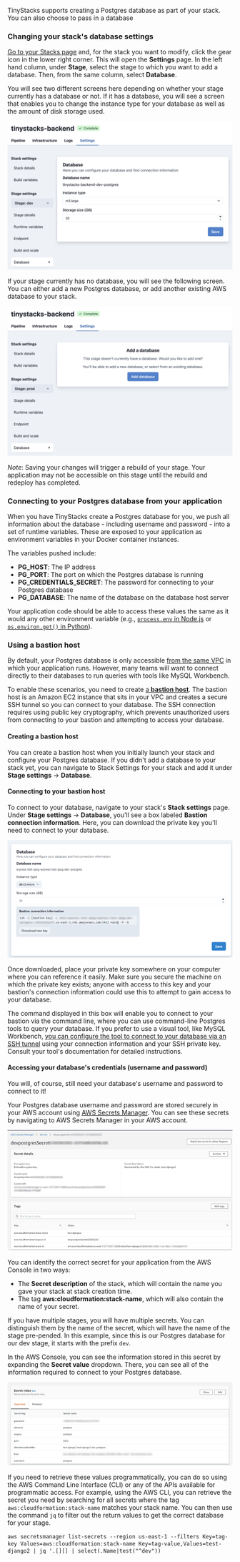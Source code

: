 TinyStacks supports creating a Postgres database as part of your stack. You can also choose to pass in a database 

### Changing your stack's database settings

<a href="https://tinystacks.com/stacks/" target="_blank">Go to your Stacks page</a> and, for the stack you want to modify, click the gear icon in the lower right corner. This will open the **Settings** page. In the left hand column, under **Stage**, select the stage to which you want to add a database. Then, from the same column, select **Database**. 

You will see two different screens here depending on whether your stage currently has a database or not. If it has a database, you will see a screen that enables you to change the instance type for your database as well as the amount of disk storage used. 

![TinyStacks - change database settings for a stack](img/tinystacks-database-1.png)

If your stage currently has no database, you will see the following screen. You can either add a new Postgres database, or add another existing AWS database to your stack. 

![TinyStacks - change database settings for a stack](img/tinystacks-database-2.png)

*Note*: Saving your changes will trigger a rebuild of your stage. Your application may not be accessible on this stage until the rebuild and redeploy has completed. 

### Connecting to your Postgres database from your application

When you have TinyStacks create a Postgres database for you, we push all information about the database - including username and password - into a set of runtime variables. These are exposed to your application as environment variables in your Docker container instances. 

The variables pushed include: 

* **PG_HOST**: The IP address
* **PG_PORT**: The port on which the Postgres database is running
* **PG_CREDENTIALS_SECRET**: The password for connecting to your Postgres database
* **PG_DATABASE**: The name of the database on the database host server

Your application code should be able to access these values the same as it would any other environment variable (e.g., <a href="https://nodejs.dev/learn/how-to-read-environment-variables-from-nodejs" target="_blank">`process.env` in Node.js</a> or <a href="https://www.nylas.com/blog/making-use-of-environment-variables-in-python/" target="_blank">`os.environ.get()` in Python</a>).


### Using a bastion host

By default, your Postgres database is only accessible [from the same VPC](networking.md) in which your application runs. However, many teams will want to connect directly to their databases to run queries with tools like MySQL Workbench. 

To enable these scenarios, you need to create <a href="https://aws.amazon.com/premiumsupport/knowledge-center/rds-connect-using-bastion-host-linux/" target="_blank">a **bastion host**</a>. The bastion host is an Amazon EC2 instance that sits in your VPC and creates a secure SSH tunnel so you can connect to your database. The SSH connection requires using public key cryptography, which prevents unauthorized users from connecting to your bastion and attempting to access your database. 

#### Creating a bastion host

You can create a bastion host when you initially launch your stack and configure your Postgres database. If you didn't add a database to your stack yet, you can navigate to Stack Settings for your stack and add it under **Stage settings** -> **Database**.

#### Connecting to your bastion host 

To connect to your database, navigate to your stack's **Stack settings** page. Under **Stage settings** -> **Database**, you'll see a box labeled **Bastion connection information**. Here, you can download the private key you'll need to connect to your database. 

![TinyStacks - see secrets for Postgres](img/db-bastion-key-download.png)

Once downloaded, place your private key somewhere on your computer where you can reference it easily. Make sure you secure the machine on which the private key exists; anyone with access to this key and your bastion's connection information could use this to attempt to gain access to your database. 

The command displayed in this box will enable you to connect to your bastion via the command line, where you can use command-line Postgres tools to query your database. If you prefer to use a visual tool, like MySQL Workbench, <a href="https://dev.mysql.com/doc/workbench/en/wb-mysql-connections-methods-ssh.html" target="_blank">you can configure the tool to connect to your database via an SSH tunnel</a> using your connection information and your SSH private key. Consult your tool's documentation for detailed instructions. 

#### Accessing your database's credentials (username and password)

You will, of course, still need your database's username and password to connect to it!

Your Postgres database username and password are stored securely in your AWS account using <a href="https://console.aws.amazon.com/secretsmanager/" target="_blank">AWS Secrets Manager</a>. You can see these secrets by navigating to AWS Secrets Manager in your AWS account. 

![TinyStacks - see secrets for Postgres](img/tinystacks-secrets-1.jpg)

You can identify the correct secret for your application from the AWS Console in two ways: 

* The **Secret description** of the stack, which will contain the name you gave your stack at stack creation time. 
* The tag **aws:cloudformation:stack-name**, which will also contain the name of your secret. 

If you have multiple stages, you will have multiple secrets. You can distinguish them by the name of the secret, which will have the name of the stage pre-pended. In this example, since this is our Postgres database for our dev stage, it starts with the prefix `dev`. 

In the AWS Console, you can see the information stored in this secret by expanding the **Secret value** dropdown. There, you can see all of the information required to connect to your Postgres database. 

![TinyStacks - expand secret values for Postgres](img/tinystacks-secrets-2.jpg)

If you need to retrieve these values programmatically, you can do so using the AWS Command Line Interface (CLI) or any of the APIs available for programmatic access. For example, using the AWS CLI, you can retrieve the secret you need by searching for all secrets where the tag `aws:cloudformation:stack-name` matches your stack name. You can then use the command `jq` to filter out the return values to get the correct database for your stage. 

```
aws secretsmanager list-secrets --region us-east-1 --filters Key=tag-key Values=aws:cloudformation:stack-name Key=tag-value,Values=test-django2 | jq '.[][] | select(.Name|test("^dev"))
```